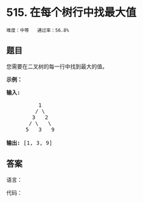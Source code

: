 # 515. 在每个树行中找最大值 
 
```难度：中等   通过率：56.8%```

## 题目

<p>您需要在二叉树的每一行中找到最大的值。</p>

<p><strong>示例：</strong></p>

<pre>
<strong>输入:</strong> 

          1
         / \
        3   2
       / \   \  
      5   3   9 

<strong>输出:</strong> [1, 3, 9]
</pre>


## 答案

语言：

代码：

  